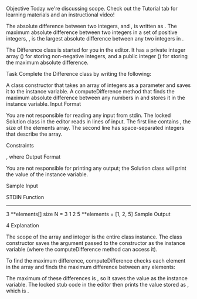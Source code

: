 Objective
Today we're discussing scope. Check out the Tutorial tab for learning materials and an instructional video!

The absolute difference between two integers, and , is written as . The maximum absolute difference between two integers in a set of positive integers, , is the largest absolute difference between any two integers in .

The Difference class is started for you in the editor. It has a private integer array () for storing non-negative integers, and a public integer () for storing the maximum absolute difference.

Task
Complete the Difference class by writing the following:

A class constructor that takes an array of integers as a parameter and saves it to the instance variable.
A computeDifference method that finds the maximum absolute difference between any numbers in and stores it in the instance variable.
Input Format

You are not responsible for reading any input from stdin. The locked Solution class in the editor reads in lines of input. The first line contains , the size of the elements array. The second line has space-separated integers that describe the array.

Constraints

, where
Output Format

You are not responsible for printing any output; the Solution class will print the value of the instance variable.

Sample Input

STDIN Function

---

3 **elements[] size N = 3
1 2 5 **elements = [1, 2, 5]
Sample Output

4
Explanation

The scope of the array and integer is the entire class instance. The class constructor saves the argument passed to the constructor as the instance variable (where the computeDifference method can access it).

To find the maximum difference, computeDifference checks each element in the array and finds the maximum difference between any elements:

The maximum of these differences is , so it saves the value as the instance variable. The locked stub code in the editor then prints the value stored as , which is .
